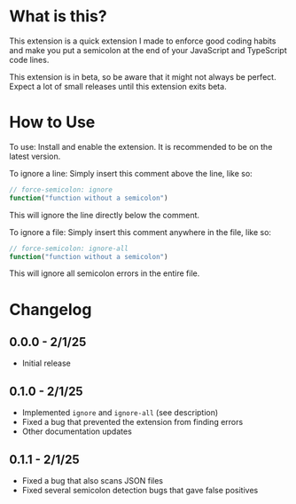 # What is this?

This extension is a quick extension I made to enforce good coding habits and make you put a semicolon at the end of your JavaScript and TypeScript code lines.

This extension is in beta, so be aware that it might not always be perfect. Expect a lot of small releases until this extension exits beta.

# How to Use

To use: Install and enable the extension. It is recommended to be on the latest version.

To ignore a line: Simply insert this comment above the line, like so:

```javascript
// force-semicolon: ignore
function("function without a semicolon")
```

This will ignore the line directly below the comment.

To ignore a file: Simply insert this comment anywhere in the file, like so:

```javascript
// force-semicolon: ignore-all
function("function without a semicolon")
```

This will ignore all semicolon errors in the entire file.

# Changelog

## 0.0.0 - 2/1/25

- Initial release

## 0.1.0 - 2/1/25

- Implemented `ignore` and `ignore-all` (see description)
- Fixed a bug that prevented the extension from finding errors
- Other documentation updates

## 0.1.1 - 2/1/25

- Fixed a bug that also scans JSON files
- Fixed several semicolon detection bugs that gave false positives